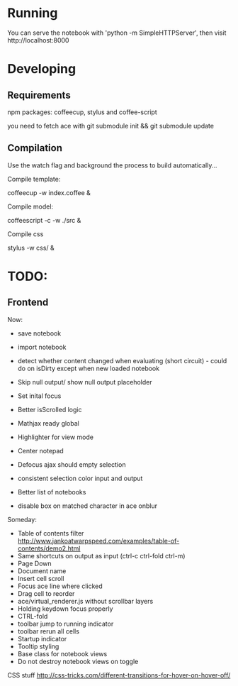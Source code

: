 Running
=======

You can serve the notebook with 'python -m SimpleHTTPServer', then visit http://localhost:8000


Developing
==========

Requirements
------------

npm packages: coffeecup, stylus and coffee-script

you need to fetch ace with git submodule init && git submodule update

Compilation
-----------

Use the watch flag and background the process to build automatically...

Compile template: 
  
  coffeecup -w index.coffee &

Compile model: 

  coffeescript -c -w ./src &

Compile css
  
  stylus -w css/ &
  

TODO: 
=====

Frontend
--------

Now:

* save notebook
* import notebook


* detect whether content changed when evaluating (short circuit) - could do on isDirty except when
new loaded notebook 
* Skip null output/ show null output placeholder
* Set inital focus
* Better isScrolled logic
* Mathjax ready global 
* Highlighter for view mode
* Center notepad
* Defocus ajax should empty selection
* consistent selection color input and output
* Better list of notebooks
* disable box on matched character in ace onblur


Someday: 
* Table of contents filter  http://www.jankoatwarpspeed.com/examples/table-of-contents/demo2.html
* Same shortcuts on output as input (ctrl-c ctrl-fold ctrl-m)
* Page Down
* Document name
* Insert cell scroll
* Focus ace line where clicked
* Drag cell to reorder
* ace/virtual_renderer.js without scrollbar layers
* Holding keydown focus properly 
* CTRL-fold
* toolbar jump to running indicator
* toolbar rerun all cells
* Startup indicator
* Tooltip styling
* Base class for notebook views
* Do not destroy notebook views on toggle


CSS stuff http://css-tricks.com/different-transitions-for-hover-on-hover-off/

